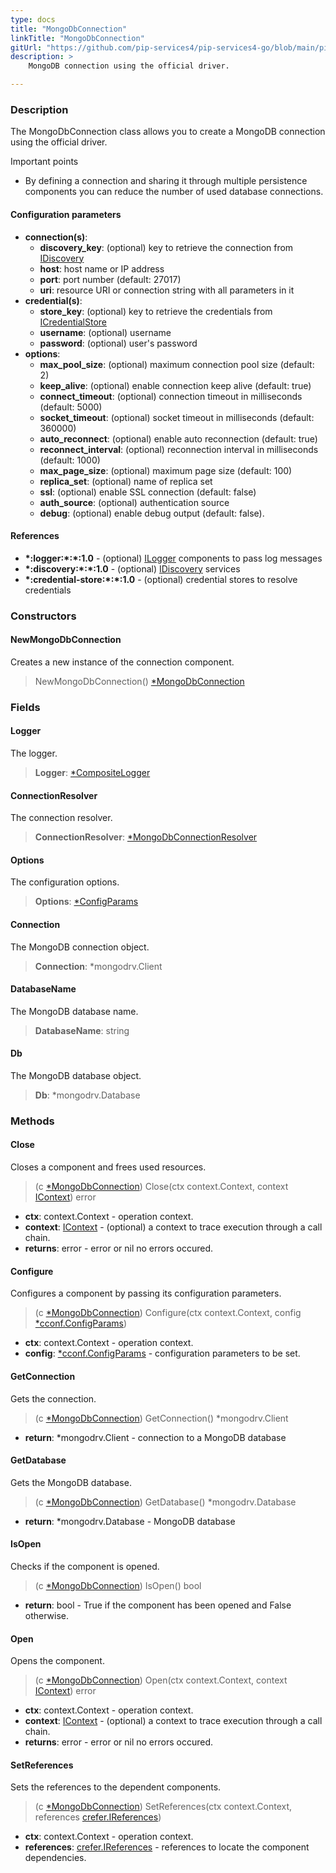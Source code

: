 ```yaml
---
type: docs
title: "MongoDbConnection"
linkTitle: "MongoDbConnection"
gitUrl: "https://github.com/pip-services4/pip-services4-go/blob/main/pip-services4-mongodb-go"
description: >
    MongoDB connection using the official driver.

---
```


### Description

The MongoDbConnection class allows you to create a MongoDB connection using the official driver.

Important points

- By defining a connection and sharing it through multiple persistence components you can reduce the number of used database connections.

#### Configuration parameters

- **connection(s)**:    
    - **discovery_key**: (optional) key to retrieve the connection from [IDiscovery](../../../config/connect/idiscovery)
    - **host**: host name or IP address
    - **port**: port number (default: 27017)
    - **uri**: resource URI or connection string with all parameters in it
- **credential(s)**:    
    - **store_key**: (optional) key to retrieve the credentials from [ICredentialStore](../../../config/auth/icredential_store)
    - **username**: (optional) username
    - **password**: (optional) user's password
- **options**:
    - **max_pool_size**: (optional) maximum connection pool size (default: 2)
    - **keep_alive**: (optional) enable connection keep alive (default: true)
    - **connect_timeout**: (optional) connection timeout in milliseconds (default: 5000)
    - **socket_timeout**: (optional) socket timeout in milliseconds (default: 360000)
    - **auto_reconnect**: (optional) enable auto reconnection (default: true)
    - **reconnect_interval**: (optional) reconnection interval in milliseconds (default: 1000)
    - **max_page_size**: (optional) maximum page size (default: 100)
    - **replica_set**: (optional) name of replica set
    - **ssl**: (optional) enable SSL connection (default: false)
    - **auth_source**: (optional) authentication source
    - **debug**: (optional) enable debug output (default: false).

#### References
- **\*:logger:\*:\*:1.0** - (optional) [ILogger](../../../observability/log/ilogger) components to pass log messages
- **\*:discovery:\*:\*:1.0** - (optional) [IDiscovery](../../../config/connect/idiscovery) services
- **\*:credential-store:\*:\*:1.0** - (optional) credential stores to resolve credentials


### Constructors

#### NewMongoDbConnection
Creates a new instance of the connection component.

> NewMongoDbConnection() [*MongoDbConnection]()

### Fields

<span class="hide-title-link">

#### Logger
The logger.
> **Logger**: [*CompositeLogger](../../../observability/log/composite_logger)

#### ConnectionResolver
The connection resolver.
> **ConnectionResolver**: [*MongoDbConnectionResolver](../mongodb_connection_resolver) 

#### Options
The configuration options.
> **Options**: [*ConfigParams](../../../components/config/config_params) 

#### Connection
The MongoDB connection object.
> **Connection**: *mongodrv.Client

#### DatabaseName
The MongoDB database name.
> **DatabaseName**: string

#### Db
The MongoDB database object.
> **Db**: *mongodrv.Database
</span>


### Methods

#### Close
Closes a component and frees used resources.

> (c [*MongoDbConnection]()) Close(ctx context.Context, context  [IContext](../../../components/context/icontext)) error

- **ctx**: context.Context - operation context.
- **context**:  [IContext](../../../components/context/icontext) - (optional) a context to trace execution through a call chain.
- **returns**: error -  error or nil no errors occured.

#### Configure
Configures a component by passing its configuration parameters.

> (c [*MongoDbConnection]()) Configure(ctx context.Context, config [*cconf.ConfigParams](../../../components/config/config_params))

- **ctx**: context.Context - operation context.
- **config**: [*cconf.ConfigParams](../../../components/config/config_params) - configuration parameters to be set.


#### GetConnection
Gets the connection.

> (c [*MongoDbConnection]()) GetConnection() *mongodrv.Client

- **return**: *mongodrv.Client - connection to a MongoDB database


#### GetDatabase
Gets the MongoDB database.

> (c [*MongoDbConnection]()) GetDatabase() *mongodrv.Database

- **return**:  *mongodrv.Database - MongoDB database


#### IsOpen
Checks if the component is opened.

> (c [*MongoDbConnection]()) IsOpen() bool

- **return**: bool - True if the component has been opened and False otherwise.


#### Open
Opens the component.

> (c [*MongoDbConnection]()) Open(ctx context.Context, context  [IContext](../../../components/context/icontext)) error

- **ctx**: context.Context - operation context.
- **context**:  [IContext](../../../components/context/icontext) - (optional) a context to trace execution through a call chain.
- **returns**: error -  error or nil no errors occured.


#### SetReferences
Sets the references to the dependent components.

> (c [*MongoDbConnection]()) SetReferences(ctx context.Context, references [crefer.IReferences](../../../commons/refer/ireferences))

- **ctx**: context.Context - operation context.
- **references**: [crefer.IReferences](../../../commons/refer/ireferences) - references to locate the component dependencies.

